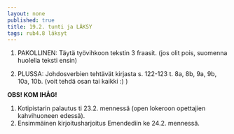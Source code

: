 ```yaml
---
layout: none
published: true
title: 19.2. tunti ja LÄKSY
tags: rub4.8 läksyt
---
```

1. PAKOLLINEN: Täytä työvihkoon tekstin 3 fraasit. (jos olit pois, suomenna huolella teksti ensin)

2. PLUSSA: Johdosverbien tehtävät kirjasta s. 122-123 t. 8a, 8b, 9a, 9b, 10a, 10b. (voit tehdä osan tai kaikki :) ) 

**OBS! KOM IHÅG!**

1. Kotipistarin palautus ti 23.2. mennessä (open lokeroon opettajien kahvihuoneen edessä).
2. Ensimmäinen kirjoitusharjoitus Emendediin ke 24.2. mennessä.

